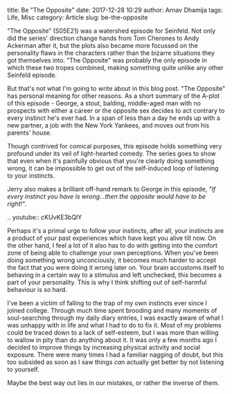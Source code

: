 title: Be "The Opposite"
date: 2017-12-28 10:29
author: Arnav Dhamija
tags: Life, Misc
category: Article
slug: be-the-opposite

"The Opposite" (S05E21) was a watershed episode for Seinfeld. Not only did the series' direction change hands from Tom Cherones to Andy Ackerman after it, but the plots also became more focussed on the personality flaws in the characters rather than the bizarre situations they got themselves into. "The Opposite" was probably the only episode in which these two tropes combined, making something quite unlike any other Seinfeld episode. 

But that's not what I'm going to write about in this blog post. "The Opposite" has personal meaning for other reasons. As a short summary of the A-plot of this episode - George, a stout, balding, middle-aged man with no prospects with either a career or the opposite sex decides to act contrary to every instinct he's ever had. In a span of less than a day he ends up with a new partner, a job with the New York Yankees, and moves out from his parents' house.

Though contrived for comical purposes, this episode holds something very profound under its veil of light-hearted comedy. The series goes to show that even when it's painfully obvious that you're clearly doing something wrong, it can be impossible to get out of the self-induced loop of listening to your instincts. 

Jerry also makes a brilliant off-hand remark to George in this episode, *"If every instinct you have is wrong...then the opposite would have to be right!"*.

.. youtube:: cKUvKE3bQlY

Perhaps it's a primal urge to follow your instincts, after all, your instincts are a product of your past experiences which have kept you alive till now. On the other hand, I feel a lot of it also has to do with getting into the comfort zone of being able to challenge your own perceptions. When you've been doing something wrong unconciously, it becomes much harder to accept the fact that you were doing it wrong later on. Your brain accustoms itself to behaving in a certain way to a stimulus and left unchecked, this becomes a part of your personality. This is why I think shifting out of self-harmful behaviour is so hard.

I've been a victim of falling to the trap of my own instincts ever since I joined college. Through much time spent brooding and many moments of soul-searching through my daily diary entries, I was exactly aware of what I was unhappy with in life and what I had to do to fix it. Most of my problems could be traced down to a lack of self-esteem, but I was more than willing to wallow in pity than do anything about it. It was only a few months ago I decided to improve things by increasing physical activity and social exposure. There were many times I had a familiar nagging of doubt, but this too subsided as soon as I saw things *can* actually get better by not listening to yourself. 

Maybe the best way out lies in our mistakes, or rather the inverse of them.
